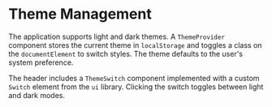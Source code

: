 # Theme Management

The application supports light and dark themes. A `ThemeProvider` component stores the current theme in `localStorage` and toggles a class on the `documentElement` to switch styles. The theme defaults to the user's system preference.

The header includes a `ThemeSwitch` component implemented with a custom `Switch` element from the `ui` library. Clicking the switch toggles between light and dark modes.
